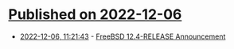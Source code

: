 # [Published on 2022-12-06](index.md)

* [2022-12-06, 11:21:43](https://lobste.rs/s/xwgvcz/freebsd_12_4_release_announcement) - [FreeBSD 12.4-RELEASE Announcement](https://www.freebsd.org/releases/12.4R/announce/)
